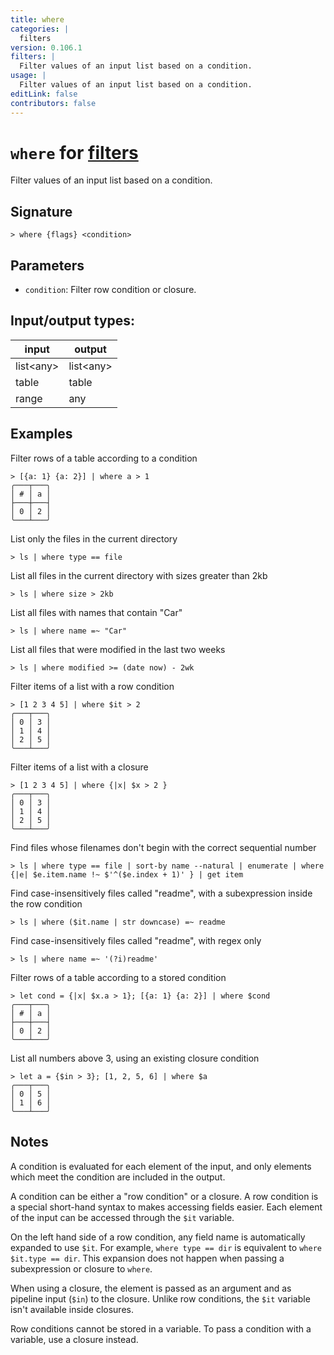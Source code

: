 ```yaml
---
title: where
categories: |
  filters
version: 0.106.1
filters: |
  Filter values of an input list based on a condition.
usage: |
  Filter values of an input list based on a condition.
editLink: false
contributors: false
---
```

<!-- This file is automatically generated. Please edit the command in https://github.com/nushell/nushell instead. -->

# `where` for [filters](/commands/categories/filters.md)

<div class='command-title'>Filter values of an input list based on a condition.</div>

## Signature

```> where {flags} <condition>```

## Parameters

 -  `condition`: Filter row condition or closure.


## Input/output types:

| input     | output    |
| --------- | --------- |
| list&lt;any&gt; | list&lt;any&gt; |
| table     | table     |
| range     | any       |
## Examples

Filter rows of a table according to a condition
```nu
> [{a: 1} {a: 2}] | where a > 1
╭───┬───╮
│ # │ a │
├───┼───┤
│ 0 │ 2 │
╰───┴───╯

```

List only the files in the current directory
```nu
> ls | where type == file

```

List all files in the current directory with sizes greater than 2kb
```nu
> ls | where size > 2kb

```

List all files with names that contain "Car"
```nu
> ls | where name =~ "Car"

```

List all files that were modified in the last two weeks
```nu
> ls | where modified >= (date now) - 2wk

```

Filter items of a list with a row condition
```nu
> [1 2 3 4 5] | where $it > 2
╭───┬───╮
│ 0 │ 3 │
│ 1 │ 4 │
│ 2 │ 5 │
╰───┴───╯

```

Filter items of a list with a closure
```nu
> [1 2 3 4 5] | where {|x| $x > 2 }
╭───┬───╮
│ 0 │ 3 │
│ 1 │ 4 │
│ 2 │ 5 │
╰───┴───╯

```

Find files whose filenames don't begin with the correct sequential number
```nu
> ls | where type == file | sort-by name --natural | enumerate | where {|e| $e.item.name !~ $'^($e.index + 1)' } | get item

```

Find case-insensitively files called "readme", with a subexpression inside the row condition
```nu
> ls | where ($it.name | str downcase) =~ readme

```

Find case-insensitively files called "readme", with regex only
```nu
> ls | where name =~ '(?i)readme'

```

Filter rows of a table according to a stored condition
```nu
> let cond = {|x| $x.a > 1}; [{a: 1} {a: 2}] | where $cond
╭───┬───╮
│ # │ a │
├───┼───┤
│ 0 │ 2 │
╰───┴───╯

```

List all numbers above 3, using an existing closure condition
```nu
> let a = {$in > 3}; [1, 2, 5, 6] | where $a
╭───┬───╮
│ 0 │ 5 │
│ 1 │ 6 │
╰───┴───╯

```

## Notes
A condition is evaluated for each element of the input, and only elements which meet the condition are included in the output.

A condition can be either a "row condition" or a closure. A row condition is a special short-hand syntax to makes accessing fields easier.
Each element of the input can be accessed through the `$it` variable.

On the left hand side of a row condition, any field name is automatically expanded to use `$it`.
For example, `where type == dir` is equivalent to `where $it.type == dir`. This expansion does not happen when passing a subexpression or closure to `where`.

When using a closure, the element is passed as an argument and as pipeline input (`$in`) to the closure. Unlike row conditions, the `$it` variable isn't available inside closures.

Row conditions cannot be stored in a variable. To pass a condition with a variable, use a closure instead.